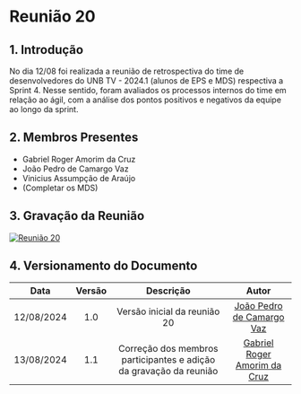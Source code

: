 # Reunião 20

## 1. Introdução

No dia 12/08 foi realizada a reunião de retrospectiva do time de desenvolvedores do UNB TV - 2024.1 (alunos de EPS e MDS) respectiva a Sprint 4. Nesse sentido, foram avaliados os processos internos do time em relação ao ágil, com a análise dos pontos positivos e negativos da equipe ao longo da sprint.

## 2. Membros Presentes
- Gabriel Roger Amorim da Cruz
- João Pedro de Camargo Vaz
- Vinicius Assumpção de Araújo
- (Completar os MDS)

## 3. Gravação da Reunião

[![Reunião 20](https://img.youtube.com/vi/xzHEY_zsNbs/maxresdefault.jpg)](https://www.youtube.com/watch?v=xzHEY_zsNbs)

## 4. Versionamento do Documento

| Data | Versão | Descrição | Autor |
| :-----: | :-------------: | :---------------: | :-: |
| 12/08/2024 | 1.0 | Versão inicial da reunião 20 | [João Pedro de Camargo Vaz](https://github.com/JoaoPedro0803) |
| 13/08/2024 | 1.1 | Correção dos membros participantes e adição da gravação da reunião | [Gabriel Roger Amorim da Cruz](https://github.com/GabrielRoger07) |
